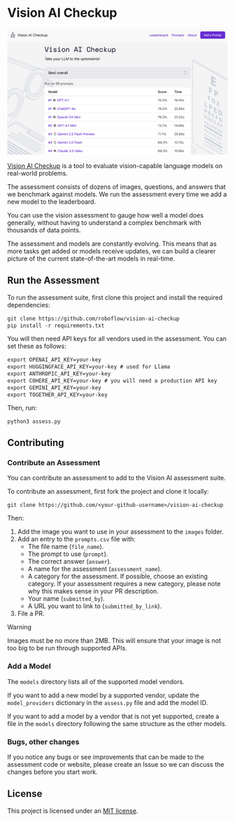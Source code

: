 # Vision AI Checkup

![](./images/screenshot.png)

[Vision AI Checkup](https://visioncheckup.com) is a tool to evaluate vision-capable language models on real-world problems.

The assessment consists of dozens of images, questions, and answers that we benchmark against models. We run the assessment every time we add a new model to the leaderboard.

You can use the vision assessment to gauge how well a model does generally, without having to understand a complex benchmark with thousands of data points.

The assessment and models are constantly evolving. This means that as more tasks get added or models receive updates, we can build a clearer picture of the current state-of-the-art models in real-time.

## Run the Assessment

To run the assessment suite, first clone this project and install the required dependencies:

```
git clone https://github.com/roboflow/vision-ai-checkup
pip install -r requirements.txt
```

You will then need API keys for all vendors used in the assessment. You can set these as follows:

```
export OPENAI_API_KEY=your-key
export HUGGINGFACE_API_KEY=your-key # used for Llama
export ANTHROPIC_API_KEY=your-key
export COHERE_API_KEY=your-key # you will need a production API key
export GEMINI_API_KEY=your-key
export TOGETHER_API_KEY=your-key
```

Then, run:

```
python3 assess.py
```

## Contributing

### Contribute an Assessment

You can contribute an assessment to add to the Vision AI assessment suite.

To contribute an assessment, first fork the project and clone it locally:

```
git clone https://github.com/<your-github-username>/vision-ai-checkup
```

Then:

1. Add the image you want to use in your assessment to the `images` folder.
2. Add an entry to the `prompts.csv` file with:
    - The file name (`file_name`).
    - The prompt to use (`prompt`).
    - The correct answer (`answer`).
    - A name for the assessment (`assessment_name`).
    - A category for the assessment. If possible, choose an existing category. If your assessment requires a new category, please note why this makes sense in your PR description.
    - Your name (`submitted_by`).
    - A URL you want to link to (`submitted_by_link`).
3. File a PR.

> [!WARNING]
> 
> Images must be no more than 2MB. This will ensure that your image is not too big to be run through supported APIs.

### Add a Model

The `models` directory lists all of the supported model vendors.

If you want to add a new model by a supported vendor, update the `model_providers` dictionary in the `assess.py` file and add the model ID.

If you want to add a model by a vendor that is not yet supported, create a file in the `models` directory following the same structure as the other models.

### Bugs, other changes

If you notice any bugs or see improvements that can be made to the assessment code or website, please create an Issue so we can discuss the changes before you start work.

## License

This project is licensed under an [MIT license](LICENSE).
